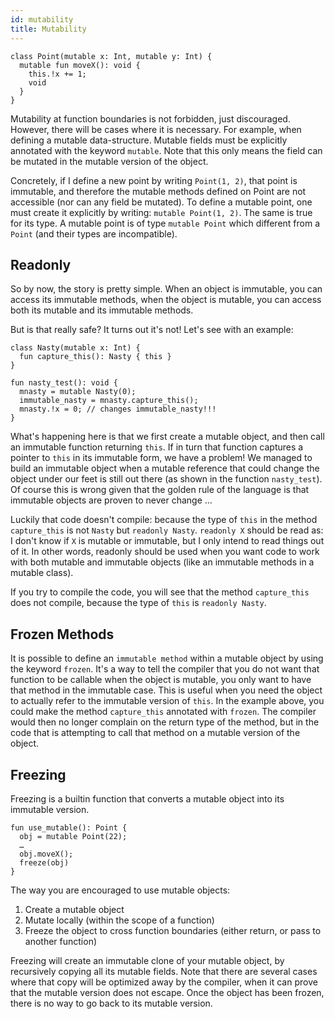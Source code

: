 ```yaml
---
id: mutability
title: Mutability
---
```


```
class Point(mutable x: Int, mutable y: Int) {
  mutable fun moveX(): void {
    this.!x += 1;
    void
  }
}
```

Mutability at function boundaries is not forbidden, just discouraged. However, there will be cases where it is necessary. For example, when defining a mutable data-structure. Mutable fields must be explicitly annotated with the keyword `mutable`. Note that this only means the field can be mutated in the mutable version of the object.

Concretely, if I define a new point by writing `Point(1, 2)`, that point is immutable, and therefore the mutable methods defined on Point are not accessible (nor can any field be mutated). To define a mutable point, one must create it explicitly by writing: `mutable Point(1, 2)`. The same is true for its type. A mutable point is of type `mutable Point` which different from a `Point` (and their types are incompatible).

## Readonly

So by now, the story is pretty simple. When an object is immutable, you can access its immutable methods, when the object is mutable, you can access both its mutable and its immutable methods.

But is that really safe? It turns out it's not! Let's see with an example:

```
class Nasty(mutable x: Int) {
  fun capture_this(): Nasty { this }
}

fun nasty_test(): void {
  mnasty = mutable Nasty(0);
  immutable_nasty = mnasty.capture_this();
  mnasty.!x = 0; // changes immutable_nasty!!!
}
```

What's happening here is that we first create a mutable object, and then call an immutable function returning `this`. If in turn that function captures a pointer to `this` in its immutable form, we have a problem! We managed to build an immutable object when a mutable reference that could change the object under our feet is still out there (as shown in the function `nasty_test`). Of course this is wrong given that the golden rule of the language is that immutable objects are proven to never change ...

Luckily that code doesn't compile: because the type of `this` in the method `capture_this` is not `Nasty` but `readonly Nasty`.
`readonly X` should be read as: I don't know if `X` is mutable or immutable, but I only intend to read things out of it. In other words, readonly should be used when you want code to work with both mutable and immutable objects (like an immutable methods in a mutable class).

If you try to compile the code, you will see that the method `capture_this` does not compile, because the type of `this` is `readonly Nasty`.

## Frozen Methods

It is possible to define an `immutable method` within a mutable object by using the keyword `frozen`. It's a way to tell the compiler that you do not want that function to be callable when the object is mutable, you only want to have that method in the immutable case. This is useful when you need the object to actually refer to the immutable version of `this`. In the example above, you could make the method `capture_this` annotated with `frozen`. The compiler would then no longer complain on the return type of the method, but in the code that is attempting to call that method on a mutable version of the object.

## Freezing

Freezing is a builtin function that converts a mutable object into its immutable version.

```
fun use_mutable(): Point {
  obj = mutable Point(22);
  …
  obj.moveX();
  freeze(obj)
}
```

The way you are encouraged to use mutable objects:

1. Create a mutable object
2. Mutate locally (within the scope of a function)
3. Freeze the object to cross function boundaries (either return, or pass to another function)

Freezing will create an immutable clone of your mutable object, by recursively copying all its mutable fields. Note that there are several cases where that copy will be optimized away by the compiler, when it can prove that the mutable version does not escape. Once the object has been frozen, there is no way to go back to its mutable version.

